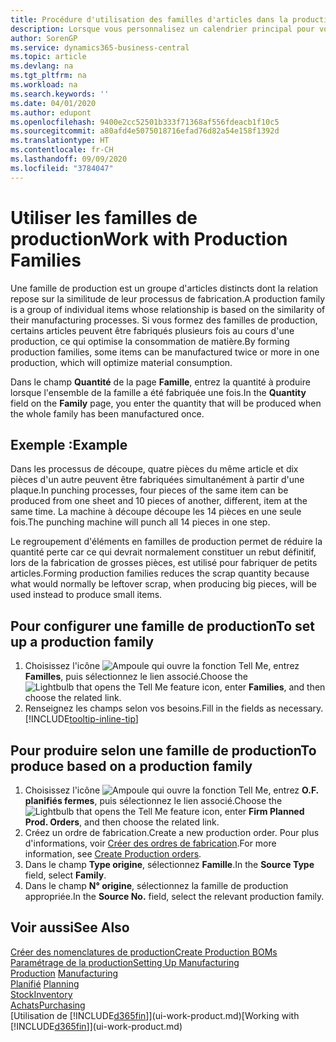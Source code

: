 ```yaml
---
title: Procédure d'utilisation des familles d'articles dans la production | Microsoft Docs
description: Lorsque vous personnalisez un calendrier principal pour votre société ou pour l'un de ses partenaires commerciaux, votre tâche consiste essentiellement à modifier le statut des jours ouvrés et chômés.
author: SorenGP
ms.service: dynamics365-business-central
ms.topic: article
ms.devlang: na
ms.tgt_pltfrm: na
ms.workload: na
ms.search.keywords: ''
ms.date: 04/01/2020
ms.author: edupont
ms.openlocfilehash: 9400e2cc52501b333f71368af556fdeacb1f10c5
ms.sourcegitcommit: a80afd4e5075018716efad76d82a54e158f1392d
ms.translationtype: HT
ms.contentlocale: fr-CH
ms.lasthandoff: 09/09/2020
ms.locfileid: "3784047"
---
```

# <a name="work-with-production-families"></a><span data-ttu-id="41bed-103">Utiliser les familles de production</span><span class="sxs-lookup"><span data-stu-id="41bed-103">Work with Production Families</span></span>
<span data-ttu-id="41bed-104">Une famille de production est un groupe d'articles distincts dont la relation repose sur la similitude de leur processus de fabrication.</span><span class="sxs-lookup"><span data-stu-id="41bed-104">A production family is a group of individual items whose relationship is based on the similarity of their manufacturing processes.</span></span> <span data-ttu-id="41bed-105">Si vous formez des familles de production, certains articles peuvent être fabriqués plusieurs fois au cours d'une production, ce qui optimise la consommation de matière.</span><span class="sxs-lookup"><span data-stu-id="41bed-105">By forming production families, some items can be manufactured twice or more in one production, which will optimize material consumption.</span></span>

<span data-ttu-id="41bed-106">Dans le champ **Quantité** de la page **Famille**, entrez la quantité à produire lorsque l'ensemble de la famille a été fabriquée une fois.</span><span class="sxs-lookup"><span data-stu-id="41bed-106">In the **Quantity** field on the **Family** page, you enter the quantity that will be produced when the whole family has been manufactured once.</span></span>

## <a name="example"></a><span data-ttu-id="41bed-107">Exemple :</span><span class="sxs-lookup"><span data-stu-id="41bed-107">Example</span></span>
<span data-ttu-id="41bed-108">Dans les processus de découpe, quatre pièces du même article et dix pièces d'un autre peuvent être fabriquées simultanément à partir d'une plaque.</span><span class="sxs-lookup"><span data-stu-id="41bed-108">In punching processes, four pieces of the same item can be produced from one sheet and 10 pieces of another, different, item at the same time.</span></span> <span data-ttu-id="41bed-109">La machine à découpe découpe les 14 pièces en une seule fois.</span><span class="sxs-lookup"><span data-stu-id="41bed-109">The punching machine will punch all 14 pieces in one step.</span></span>

<span data-ttu-id="41bed-110">Le regroupement d'éléments en familles de production permet de réduire la quantité perte car ce qui devrait normalement constituer un rebut définitif, lors de la fabrication de grosses pièces, est utilisé pour fabriquer de petits articles.</span><span class="sxs-lookup"><span data-stu-id="41bed-110">Forming production families reduces the scrap quantity because what would normally be leftover scrap, when producing big pieces, will be used instead to produce small items.</span></span>

## <a name="to-set-up-a-production-family"></a><span data-ttu-id="41bed-111">Pour configurer une famille de production</span><span class="sxs-lookup"><span data-stu-id="41bed-111">To set up a production family</span></span>
1. <span data-ttu-id="41bed-112">Choisissez l'icône ![Ampoule qui ouvre la fonction Tell Me](media/ui-search/search_small.png "Dites-moi ce que vous voulez faire"), entrez **Familles**, puis sélectionnez le lien associé.</span><span class="sxs-lookup"><span data-stu-id="41bed-112">Choose the ![Lightbulb that opens the Tell Me feature](media/ui-search/search_small.png "Tell me what you want to do") icon, enter **Families**, and then choose the related link.</span></span>
2. <span data-ttu-id="41bed-113">Renseignez les champs selon vos besoins.</span><span class="sxs-lookup"><span data-stu-id="41bed-113">Fill in the fields as necessary.</span></span> [!INCLUDE[tooltip-inline-tip](includes/tooltip-inline-tip_md.md)]

## <a name="to-produce-based-on-a-production-family"></a><span data-ttu-id="41bed-114">Pour produire selon une famille de production</span><span class="sxs-lookup"><span data-stu-id="41bed-114">To produce based on a production family</span></span>
1. <span data-ttu-id="41bed-115">Choisissez l'icône ![Ampoule qui ouvre la fonction Tell Me](media/ui-search/search_small.png "Dites-moi ce que vous voulez faire"), entrez **O.F. planifiés fermes**, puis sélectionnez le lien associé.</span><span class="sxs-lookup"><span data-stu-id="41bed-115">Choose the ![Lightbulb that opens the Tell Me feature](media/ui-search/search_small.png "Tell me what you want to do") icon, enter **Firm Planned Prod. Orders**, and then choose the related link.</span></span>
2. <span data-ttu-id="41bed-116">Créez un ordre de fabrication.</span><span class="sxs-lookup"><span data-stu-id="41bed-116">Create a new production order.</span></span> <span data-ttu-id="41bed-117">Pour plus d'informations, voir [Créer des ordres de fabrication](production-how-to-create-production-orders.md).</span><span class="sxs-lookup"><span data-stu-id="41bed-117">For more information, see [Create Production orders](production-how-to-create-production-orders.md).</span></span>
3. <span data-ttu-id="41bed-118">Dans le champ **Type origine**, sélectionnez **Famille**.</span><span class="sxs-lookup"><span data-stu-id="41bed-118">In the **Source Type** field, select **Family**.</span></span>  
4. <span data-ttu-id="41bed-119">Dans le champ **N° origine**, sélectionnez la famille de production appropriée.</span><span class="sxs-lookup"><span data-stu-id="41bed-119">In the **Source No.** field, select the relevant production family.</span></span>

## <a name="see-also"></a><span data-ttu-id="41bed-120">Voir aussi</span><span class="sxs-lookup"><span data-stu-id="41bed-120">See Also</span></span>
[<span data-ttu-id="41bed-121">Créer des nomenclatures de production</span><span class="sxs-lookup"><span data-stu-id="41bed-121">Create Production BOMs</span></span>](production-how-to-create-production-boms.md)  
[<span data-ttu-id="41bed-122">Paramétrage de la production</span><span class="sxs-lookup"><span data-stu-id="41bed-122">Setting Up Manufacturing</span></span>](production-configure-production-processes.md)  
<span data-ttu-id="41bed-123">[Production](production-manage-manufacturing.md)  </span><span class="sxs-lookup"><span data-stu-id="41bed-123">[Manufacturing](production-manage-manufacturing.md)  </span></span>  
<span data-ttu-id="41bed-124">[Planifié](production-planning.md) </span><span class="sxs-lookup"><span data-stu-id="41bed-124">[Planning](production-planning.md) </span></span>  
[<span data-ttu-id="41bed-125">Stock</span><span class="sxs-lookup"><span data-stu-id="41bed-125">Inventory</span></span>](inventory-manage-inventory.md)  
[<span data-ttu-id="41bed-126">Achats</span><span class="sxs-lookup"><span data-stu-id="41bed-126">Purchasing</span></span>](purchasing-manage-purchasing.md)  
<span data-ttu-id="41bed-127">[Utilisation de [!INCLUDE[d365fin](includes/d365fin_md.md)]](ui-work-product.md)</span><span class="sxs-lookup"><span data-stu-id="41bed-127">[Working with [!INCLUDE[d365fin](includes/d365fin_md.md)]](ui-work-product.md)</span></span>
